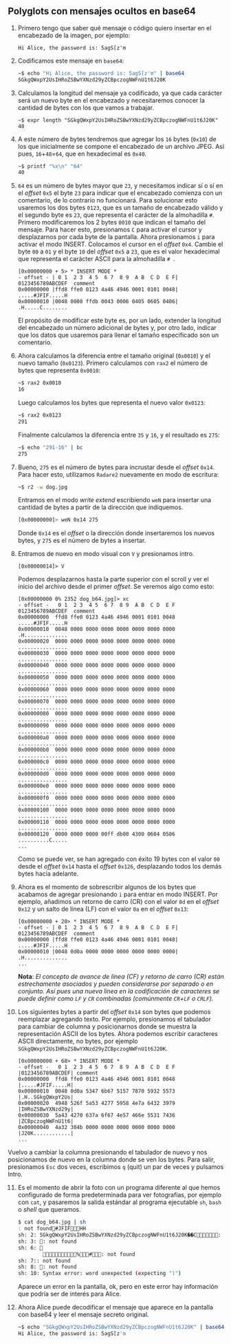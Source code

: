 ## Polyglots con mensajes ocultos en base64

1. Primero tengo que saber qué mensaje o código quiero insertar en el encabezado de la imagen, por ejemplo:
    ```
    Hi Alice, the password is: 5agS[z'm
    ```

2. Codificamos este mensaje en `base64`:
    ```bash
    ~$ echo "Hi Alice, the password is: 5agS[z'm" | base64
    SGkgQWxpY2UsIHRoZSBwYXNzd29yZCBpczogNWFnU1t6J20K
    ```

3. Calculamos la longitud del mensaje ya codificado, ya que cada carácter será un nuevo byte en el encabezado y necesitaremos conocer la cantidad de bytes con los que vamos a trabajar.
    ```
    ~$ expr length "SGkgQWxpY2UsIHRoZSBwYXNzd29yZCBpczogNWFnU1t6J20K"
    48
    ```

4. A este número de bytes tendremos que agregar los `16` bytes (`0x10`) de los que inicialmente se compone el encabezado de un archivo JPEG. Así pues, `16`+`48`=`64`, que en hexadecimal es `0x40`.
    ```bash
    ~$ printf "%x\n" "64"
    40
    ```

5. `64` es un número de bytes mayor que `23`, y necesitamos indicar sí o sí en el *offset* `0x5` el byte `23` para indicar que el encabezado comienza con un comentario, de lo contrario no funcionará. Para solucionar esto usaremos los dos bytes `0123`, que es un tamaño de encabezado válido y el segundo byte es `23`, que representa el carácter de la almohadilla `#`. Primero modificaremos los 2 bytes `0010` que indican el tamaño del mensaje. Para hacer esto, presionamos `C` para activar el cursor y desplazarnos por cada byte de la pantalla. Ahora presionamos `i` para activar el modo INSERT. Colocamos el cursor en el *offset* `0x4`. Cambie el byte `00` a `01` y el byte `10` del *offset* `0x5` a `23`, que es el valor hexadecimal que representa el carácter ASCII para la almohadilla `# `.
    ```
    [0x00000000 + 5> * INSERT MODE *
    - offset - | 0 1  2 3  4 5  6 7  8 9  A B  C D  E F| 0123456789ABCDEF  comment
    0x00000000 |ffd8 ffe0 0123 4a46 4946 0001 0101 0048| .....#JFIF.....H
    0x00000010 |0048 0000 ffdb 0043 0006 0405 0605 0406| .H.....C........
    ```

    El propósito de modificar este byte es, por un lado, extender la longitud del encabezado un número adicional de bytes y, por otro lado, indicar que los datos que usaremos para llenar el tamaño especificado son un comentario.

6. Ahora calculamos la diferencia entre el tamaño original (`0x0010`) y el nuevo tamaño (`0x0123`). Primero calculamos con `rax2` el número de bytes que representa `0x0010`:
    ```bash
    ~$ rax2 0x0010
    16
    ```
    Luego calculamos los bytes que representa el nuevo valor `0x0123`:
    ```bash
    ~$ rax2 0x0123
    291
    ```
    Finalmente calculamos la diferencia entre `35` y `16`, y el resultado es `275`:
    ```bash
    ~$ echo "291-16" | bc
    275
    ```

7. Bueno, `275` es el número de bytes para incrustar desde el *offset* `0x14`. Para hacer esto, utilizamos `Radare2` nuevamente en modo de escritura:
    ```bash
    ~$ r2 -w dog.jpg
    ```
    Entramos en el modo *write extend* escribiendo `weN` para insertar una cantidad de bytes a partir de la dirección que indiquemos.
    ```bash
    [0x00000000]> weN 0x14 275
    ```
    Donde `0x14` es el *offset* o la dirección donde insertaremos los nuevos bytes, y `275` es el número de bytes a insertar.

8. Entramos de nuevo en modo visual con `V` y presionamos intro.
    ```
    [0x00000014]> V
    ```
    Podemos desplazarnos hasta la parte superior con el scroll y ver el inicio del archivo desde el primer *offset*. Se veremos algo como esto:
    ```
    [0x00000000 0% 2352 dog_b64.jpg]> xc
    - offset -   0 1  2 3  4 5  6 7  8 9  A B  C D  E F  0123456789ABCDEF  comment
    0x00000000  ffd8 ffe0 0123 4a46 4946 0001 0101 0048  .....#JFIF.....H
    0x00000010  0048 0000 0000 0000 0000 0000 0000 0000  .H..............
    0x00000020  0000 0000 0000 0000 0000 0000 0000 0000  ................
    0x00000030  0000 0000 0000 0000 0000 0000 0000 0000  ................
    0x00000040  0000 0000 0000 0000 0000 0000 0000 0000  ................
    0x00000050  0000 0000 0000 0000 0000 0000 0000 0000  ................
    0x00000060  0000 0000 0000 0000 0000 0000 0000 0000  ................
    0x00000070  0000 0000 0000 0000 0000 0000 0000 0000  ................
    0x00000080  0000 0000 0000 0000 0000 0000 0000 0000  ................
    0x00000090  0000 0000 0000 0000 0000 0000 0000 0000  ................
    0x000000a0  0000 0000 0000 0000 0000 0000 0000 0000  ................
    0x000000b0  0000 0000 0000 0000 0000 0000 0000 0000  ................
    0x000000c0  0000 0000 0000 0000 0000 0000 0000 0000  ................
    0x000000d0  0000 0000 0000 0000 0000 0000 0000 0000  ................
    0x000000e0  0000 0000 0000 0000 0000 0000 0000 0000  ................
    0x000000f0  0000 0000 0000 0000 0000 0000 0000 0000  ................
    0x00000100  0000 0000 0000 0000 0000 0000 0000 0000  ................
    0x00000110  0000 0000 0000 0000 0000 0000 0000 0000  ................
    0x00000120  0000 0000 0000 00ff db00 4300 0604 0506  ..........C.....
    ...
    ```
    Como se puede ver, se han agregado con éxito 19 bytes con el valor `00` desde el *offset* `0x14` hasta el *offset* `0x126`, desplazando todos los demás bytes hacia adelante.

9. Ahora es el momento de sobrescribir algunos de los bytes que acabamos de agregar presionando `i` para entrar en modo INSERT. Por ejemplo, añadimos un retorno de carro (CR) con el valor `0d` en el *offset* `0x12` y un salto de línea (LF) con el valor `0a` en el *offset* `0x13`:
    ```
    [0x00000000 + 20> * INSERT MODE *
    - offset - | 0 1  2 3  4 5  6 7  8 9  A B  C D  E F| 0123456789ABCDEF  comment
    0x00000000 |ffd8 ffe0 0123 4a46 4946 0001 0101 0048| .....#JFIF.....H
    0x00000010 |0048 0d0a 0000 0000 0000 0000 0000 0000| .H..............
    ...
    ```
    **Nota**: *El concepto de avance de línea (CF) y retorno de carro (CR) están estrechamente asociados y pueden considerarse por separado o en conjunto. Así pues una nueva línea en la codificación de caracteres se puede definir como `LF` y `CR` combinadas (comúnmente `CR`+`LF` o `CRLF`).*

10. Los siguientes bytes a partir del *offset* `0x14` son bytes que podemos reemplazar agregando texto. Por ejemplo, presionamos el tabulador para cambiar de columna y posicionarnos donde se muestra la representación ASCII de los bytes. Ahora podemos escribir caracteres ASCII directamente, no bytes, por ejemplo `SGkgQWxpY2UsIHRoZSBwYXNzd29yZCBpczogNWFnU1t6J20K`.
    ```
    [0x00000000 + 68> * INSERT MODE *
    - offset -   0 1  2 3  4 5  6 7  8 9  A B  C D  E F |0123456789ABCDEF| comment
    0x00000000  ffd8 ffe0 0123 4a46 4946 0001 0101 0048 |.....#JFIF.....H|
    0x00000010  0048 0d0a 5347 6b67 5157 7870 5932 5573 |.H..SGkgQWxpY2Us|
    0x00000020  4948 526f 5a53 4277 5958 4e7a 6432 3979 |IHRoZSBwYXNzd29y|
    0x00000030  5a43 4270 637a 6f67 4e57 466e 5531 7436 |ZCBpczogNWFnU1t6|
    0x00000040  4a32 304b 0000 0000 0000 0000 0000 0000 |J20K............|
    ...
    ```
Vuelvo a cambiar la columna presionando el tabulador de nuevo y nos posicionamos de nuevo en la columna donde se ven los bytes. Para salir, presionamos `Esc` dos veces, escribimos `q` (quit) un par de veces y pulsamos Intro.

11. Es el momento de abrir la foto con un programa diferente al que hemos configurado de forma predeterminada para ver fotografías, por ejemplo con `cat`, y pasaremos la salida estándar al programa ejecutable `sh`, `bash` o *shell* que queramos.
    ```bash
    $ cat dog_b64.jpg | sh
    : not found#JFIFHH
    sh: 2: SGkgQWxpY2UsIHRoZSBwYXNzd29yZCBpczogNWFnU1t6J20K��C: not found
    sh: 3: : not found
    sh: 6: 
            %#: not found
    sh: 7:: not found
    sh: 8: : not found
    sh: 10: Syntax error: word unexpected (expecting ")")
    ```
    Aparece un error en la pantalla, ok, pero en este error hay información que podría ser de interés para Alice.

12. Ahora Alice puede decodificar el mensaje que aparece en la pantalla con base64 y leer el mensaje secreto original.
    ```bash
    ~$ echo "SGkgQWxpY2UsIHRoZSBwYXNzd29yZCBpczogNWFnU1t6J20K" | base64 -d
    Hi Alice, the password is: 5agS[z'm
    ```
